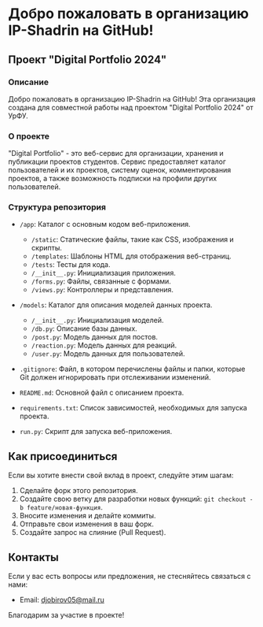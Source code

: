 # Добро пожаловать в организацию IP-Shadrin на GitHub!

## Проект "Digital Portfolio 2024"

### Описание
Добро пожаловать в организацию IP-Shadrin на GitHub! Эта организация создана для совместной работы над проектом "Digital Portfolio 2024" от УрФУ.

### О проекте
"Digital Portfolio" - это веб-сервис для организации, хранения и публикации проектов студентов. Сервис предоставляет каталог пользователей и их проектов, систему оценок, комментирования проектов, а также возможность подписки на профили других пользователей.

### Структура репозитория
- `/app`: Каталог с основным кодом веб-приложения.
  - `/static`: Статические файлы, такие как CSS, изображения и скрипты.
  - `/templates`: Шаблоны HTML для отображения веб-страниц.
  - `/tests`: Тесты для кода.
  - `/__init__.py`: Инициализация приложения.
  - `/forms.py`: Файлы, связанные с формами.
  - `/views.py`: Контроллеры и представления.

- `/models`: Каталог для описания моделей данных проекта.
  - `/__init__.py`: Инициализация моделей.
  - `/db.py`: Описание базы данных.
  - `/post.py`: Модель данных для постов.
  - `/reaction.py`: Модель данных для реакций.
  - `/user.py`: Модель данных для пользователей.

- `.gitignore`: Файл, в котором перечислены файлы и папки, которые Git должен игнорировать при отслеживании изменений.

- `README.md`: Основной файл с описанием проекта.

- `requirements.txt`: Список зависимостей, необходимых для запуска проекта.

- `run.py`: Скрипт для запуска веб-приложения.

## Как присоединиться
Если вы хотите внести свой вклад в проект, следуйте этим шагам:
1. Сделайте форк этого репозитория.
2. Создайте свою ветку для разработки новых функций: `git checkout -b feature/новая-функция`.
3. Вносите изменения и делайте коммиты.
4. Отправьте свои изменения в ваш форк.
5. Создайте запрос на слияние (Pull Request).

## Контакты
Если у вас есть вопросы или предложения, не стесняйтесь связаться с нами:
- Email: djobirov05@mail.ru

Благодарим за участие в проекте!
